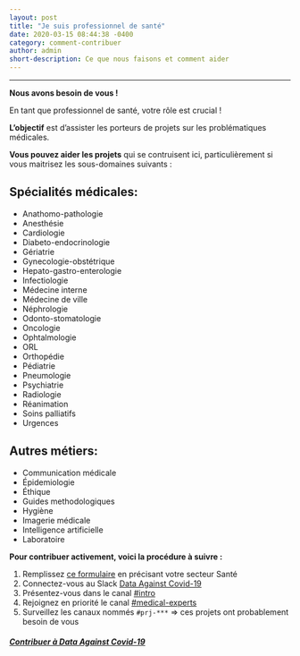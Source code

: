 ```yaml
---
layout: post
title: "Je suis professionnel de santé"
date: 2020-03-15 08:44:38 -0400
category: comment-contribuer
author: admin
short-description: Ce que nous faisons et comment aider
---
```


-----

**Nous avons besoin de vous !**

En tant que professionnel de santé, votre rôle est crucial !

**L’objectif** est d’assister les porteurs de projets sur les problématiques médicales.

**Vous pouvez aider les projets** qui se contruisent ici,
particulièrement si vous maitrisez les sous-domaines suivants :

Spécialités médicales:
----------------------

- Anathomo-pathologie
- Anesthésie
- Cardiologie
- Diabeto-endocrinologie
- Gériatrie
- Gynecologie-obstétrique
- Hepato-gastro-enterologie
- Infectiologie
- Médecine interne
- Médecine de ville
- Néphrologie
- Odonto-stomatologie
- Oncologie
- Ophtalmologie
- ORL
- Orthopédie
- Pédiatrie
- Pneumologie
- Psychiatrie
- Radiologie
- Réanimation
- Soins palliatifs
- Urgences

Autres métiers:
---------------

- Communication médicale
- Épidemiologie
- Éthique
- Guides methodologiques
- Hygiène
- Imagerie médicale
- Intelligence artificielle
- Laboratoire


**Pour contribuer activement, voici la procédure à suivre :**

1. Remplissez [ce formulaire][gdoc.form] en précisant votre secteur Santé
2. Connectez-vous au Slack [Data Against Covid-19][join.slackspace]
3. Présentez-vous dans le canal [#intro][channel.intro]
4. Rejoignez en priorité le canal [#medical-experts][channel.med-experts]
5. Surveillez les canaux nommés `#prj-***`
   => ces projets ont probablement besoin de vous


##### [Contribuer à Data Against Covid-19][gdoc.form]


[gdoc.form]: https://docs.google.com/forms/d/e/1FAIpQLSeYY2Zdj4E9qmWEbP13YmM_1SmJsa0SSviZwKVnZ87D0Gg41Q/viewform
[join.slackspace]: https://dataagainstcovid-19.slack.com/
[channel.intro]: https://app.slack.com/client/TUQTGE7FU/C010DRZCJQL/thread/CV3M7RE8Y-1585336854.107000
[channel.med-experts]: https://app.slack.com/client/TUQTGE7FU/C01056Y0Y8G/thread/C010553SVKN-1585833564.089700
